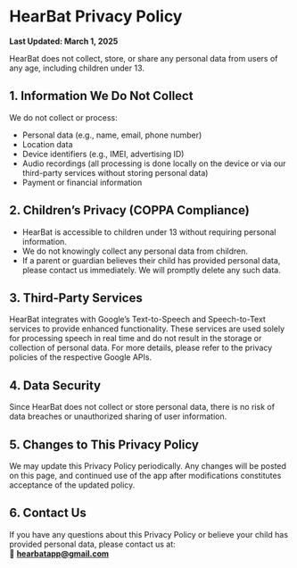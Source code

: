# HearBat Privacy Policy
**Last Updated: March 1, 2025**

HearBat does not collect, store, or share any personal data from users of any age, including children under 13.

## 1. Information We Do Not Collect
We do not collect or process:
- Personal data (e.g., name, email, phone number)
- Location data
- Device identifiers (e.g., IMEI, advertising ID)
- Audio recordings (all processing is done locally on the device or via our third-party services without storing personal data)
- Payment or financial information

## 2. Children’s Privacy (COPPA Compliance)
- HearBat is accessible to children under 13 without requiring personal information.
- We do not knowingly collect any personal data from children.
- If a parent or guardian believes their child has provided personal data, please contact us immediately. We will promptly delete any such data.

## 3. Third-Party Services
HearBat integrates with Google’s Text-to-Speech and Speech-to-Text services to provide enhanced functionality. These services are used solely for processing speech in real time and do not result in the storage or collection of personal data. For more details, please refer to the privacy policies of the respective Google APIs.

## 4. Data Security
Since HearBat does not collect or store personal data, there is no risk of data breaches or unauthorized sharing of user information.

## 5. Changes to This Privacy Policy
We may update this Privacy Policy periodically. Any changes will be posted on this page, and continued use of the app after modifications constitutes acceptance of the updated policy.

## 6. Contact Us
If you have any questions about this Privacy Policy or believe your child has provided personal data, please contact us at:  
📧 **hearbatapp@gmail.com**
